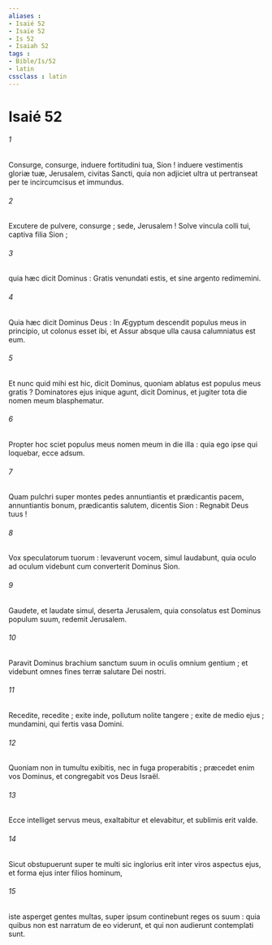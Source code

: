 ```yaml
---
aliases : 
- Isaié 52
- Isaïe 52
- Is 52
- Isaiah 52
tags : 
- Bible/Is/52
- latin
cssclass : latin
---
```


# Isaié 52

###### 1
Consurge, consurge, induere fortitudini tua, Sion ! induere vestimentis gloriæ tuæ, Jerusalem, civitas Sancti, quia non adjiciet ultra ut pertranseat per te incircumcisus et immundus.
###### 2
Excutere de pulvere, consurge ; sede, Jerusalem ! Solve vincula colli tui, captiva filia Sion ;
###### 3
quia hæc dicit Dominus : Gratis venundati estis, et sine argento redimemini.
###### 4
Quia hæc dicit Dominus Deus : In Ægyptum descendit populus meus in principio, ut colonus esset ibi, et Assur absque ulla causa calumniatus est eum.
###### 5
Et nunc quid mihi est hic, dicit Dominus, quoniam ablatus est populus meus gratis ? Dominatores ejus inique agunt, dicit Dominus, et jugiter tota die nomen meum blasphematur.
###### 6
Propter hoc sciet populus meus nomen meum in die illa : quia ego ipse qui loquebar, ecce adsum.
###### 7
Quam pulchri super montes pedes annuntiantis et prædicantis pacem, annuntiantis bonum, prædicantis salutem, dicentis Sion : Regnabit Deus tuus !
###### 8
Vox speculatorum tuorum : levaverunt vocem, simul laudabunt, quia oculo ad oculum videbunt cum converterit Dominus Sion.
###### 9
Gaudete, et laudate simul, deserta Jerusalem, quia consolatus est Dominus populum suum, redemit Jerusalem.
###### 10
Paravit Dominus brachium sanctum suum in oculis omnium gentium ; et videbunt omnes fines terræ salutare Dei nostri.
###### 11
Recedite, recedite ; exite inde, pollutum nolite tangere ; exite de medio ejus ; mundamini, qui fertis vasa Domini.
###### 12
Quoniam non in tumultu exibitis, nec in fuga properabitis ; præcedet enim vos Dominus, et congregabit vos Deus Israël.
###### 13
Ecce intelliget servus meus, exaltabitur et elevabitur, et sublimis erit valde.
###### 14
Sicut obstupuerunt super te multi sic inglorius erit inter viros aspectus ejus, et forma ejus inter filios hominum,
###### 15
iste asperget gentes multas, super ipsum continebunt reges os suum : quia quibus non est narratum de eo viderunt, et qui non audierunt contemplati sunt.
